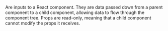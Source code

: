 Are inputs to a React component. They are data passed down from a parent component to a child component, allowing data to flow through the component tree. Props are read-only, meaning that a child component cannot modify the props it receives.
